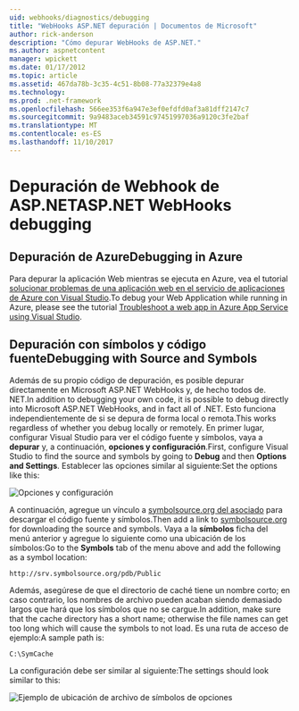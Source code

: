 ```yaml
---
uid: webhooks/diagnostics/debugging
title: "WebHooks ASP.NET depuración | Documentos de Microsoft"
author: rick-anderson
description: "Cómo depurar WebHooks de ASP.NET."
ms.author: aspnetcontent
manager: wpickett
ms.date: 01/17/2012
ms.topic: article
ms.assetid: 467da78b-3c35-4c51-8b08-77a32379e4a8
ms.technology: 
ms.prod: .net-framework
ms.openlocfilehash: 566ee353f6a947e3ef0efdfd0af3a81dff2147c7
ms.sourcegitcommit: 9a9483aceb34591c97451997036a9120c3fe2baf
ms.translationtype: MT
ms.contentlocale: es-ES
ms.lasthandoff: 11/10/2017
---
```

# <a name="aspnet-webhooks-debugging"></a><span data-ttu-id="30e14-103">Depuración de Webhook de ASP.NET</span><span class="sxs-lookup"><span data-stu-id="30e14-103">ASP.NET WebHooks debugging</span></span>  

## <a name="debugging-in-azure"></a><span data-ttu-id="30e14-104">Depuración de Azure</span><span class="sxs-lookup"><span data-stu-id="30e14-104">Debugging in Azure</span></span>

<span data-ttu-id="30e14-105">Para depurar la aplicación Web mientras se ejecuta en Azure, vea el tutorial [solucionar problemas de una aplicación web en el servicio de aplicaciones de Azure con Visual Studio](https://azure.microsoft.com/en-us/documentation/articles/web-sites-dotnet-troubleshoot-visual-studio/#webserverlogs).</span><span class="sxs-lookup"><span data-stu-id="30e14-105">To debug your Web Application while running in Azure, please see the tutorial [Troubleshoot a web app in Azure App Service using Visual Studio](https://azure.microsoft.com/en-us/documentation/articles/web-sites-dotnet-troubleshoot-visual-studio/#webserverlogs).</span></span>

## <a name="debugging-with-source-and-symbols"></a><span data-ttu-id="30e14-106">Depuración con símbolos y código fuente</span><span class="sxs-lookup"><span data-stu-id="30e14-106">Debugging with Source and Symbols</span></span>

<span data-ttu-id="30e14-107">Además de su propio código de depuración, es posible depurar directamente en Microsoft ASP.NET WebHooks y, de hecho todos de. NET.</span><span class="sxs-lookup"><span data-stu-id="30e14-107">In addition to debugging your own code, it is possible to debug directly into Microsoft ASP.NET WebHooks, and in fact all of .NET.</span></span> <span data-ttu-id="30e14-108">Esto funciona independientemente de si se depura de forma local o remota.</span><span class="sxs-lookup"><span data-stu-id="30e14-108">This works regardless of whether you debug locally or remotely.</span></span> <span data-ttu-id="30e14-109">En primer lugar, configurar Visual Studio para ver el código fuente y símbolos, vaya a **depurar** y, a continuación, **opciones y configuración**.</span><span class="sxs-lookup"><span data-stu-id="30e14-109">First, configure Visual Studio to find the source and symbols by going to **Debug** and then **Options and Settings**.</span></span> <span data-ttu-id="30e14-110">Establecer las opciones similar al siguiente:</span><span class="sxs-lookup"><span data-stu-id="30e14-110">Set the options like this:</span></span>

![Opciones y configuración](_static/SourceSymbols.png)

<span data-ttu-id="30e14-112">A continuación, agregue un vínculo a [symbolsource.org del asociado](http://symbolsource.org) para descargar el código fuente y símbolos.</span><span class="sxs-lookup"><span data-stu-id="30e14-112">Then add a link to [symbolsource.org](http://symbolsource.org) for downloading the source and symbols.</span></span> <span data-ttu-id="30e14-113">Vaya a la **símbolos** ficha del menú anterior y agregue lo siguiente como una ubicación de los símbolos:</span><span class="sxs-lookup"><span data-stu-id="30e14-113">Go to the **Symbols** tab of the menu above and add the following as a symbol location:</span></span>

```
http://srv.symbolsource.org/pdb/Public
```

<span data-ttu-id="30e14-114">Además, asegúrese de que el directorio de caché tiene un nombre corto; en caso contrario, los nombres de archivo pueden acaban siendo demasiado largos que hará que los símbolos que no se cargue.</span><span class="sxs-lookup"><span data-stu-id="30e14-114">In addition, make sure that the cache directory has a short name; otherwise the file names can get too long which will cause the symbols to not load.</span></span> <span data-ttu-id="30e14-115">Es una ruta de acceso de ejemplo:</span><span class="sxs-lookup"><span data-stu-id="30e14-115">A sample path is:</span></span>

```
C:\SymCache
```

<span data-ttu-id="30e14-116">La configuración debe ser similar al siguiente:</span><span class="sxs-lookup"><span data-stu-id="30e14-116">The settings should look similar to this:</span></span>

![Ejemplo de ubicación de archivo de símbolos de opciones](_static/SymSource.png)
